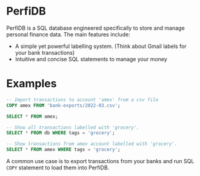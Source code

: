 # PerfiDB

PerfiDB is a SQL database engineered specifically to store and manage personal finance data. The main features include:

- A simple yet powerful labelling system. (Think about Gmail labels for your bank transactions)
- Intuitive and concise SQL statements to manage your money


# Examples
```sql
-- Import transactions to account 'amex' from a csv file
COPY amex FROM 'bank-exports/2022-03.csv';

SELECT * FROM amex;

-- Show all transactions labelled with 'grocery'.
SELECT * FROM db WHERE tags = 'grocery';

-- Show transactions from amex account labelled with 'grocery'.
SELECT * FROM amex WHERE tags = 'grocery';
```

A common use case is to export transactions from your banks and run SQL `COPY` statement to load them into PerfiDB.